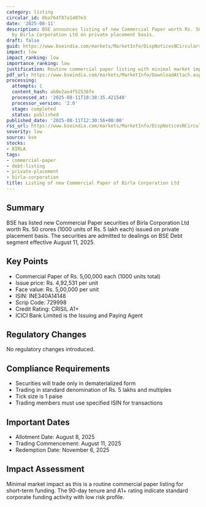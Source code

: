 ```yaml
---
category: listing
circular_id: 0ba764f87a1407e3
date: '2025-08-11'
description: BSE announces listing of new Commercial Paper worth Rs. 50 crores issued
  by Birla Corporation Ltd on private placement basis.
draft: false
guid: https://www.bseindia.com/markets/MarketInfo/DispNoticesNCirculars.aspx?Noticeid={DA44596C-D61E-411A-BCC8-B13F017A98BF}&noticeno=20250811-34&dt=08/11/2025&icount=34&totcount=59&flag=0
impact: low
impact_ranking: low
importance_ranking: low
justification: Routine commercial paper listing with minimal market impact
pdf_url: https://www.bseindia.com/markets/MarketInfo/DownloadAttach.aspx?id=20250811-34&attachedId=
processing:
  attempts: 1
  content_hash: ab0e2ae4f52536fe
  processed_at: '2025-08-11T18:38:35.421548'
  processor_version: '2.0'
  stage: completed
  status: published
published_date: '2025-08-11T12:30:56+00:00'
rss_url: https://www.bseindia.com/markets/MarketInfo/DispNoticesNCirculars.aspx?Noticeid={DA44596C-D61E-411A-BCC8-B13F017A98BF}&noticeno=20250811-34&dt=08/11/2025&icount=34&totcount=59&flag=0
severity: low
source: bse
stocks:
- BIRLA
tags:
- commercial-paper
- debt-listing
- private-placement
- birla-corporation
title: Listing of new Commercial Paper of Birla Corporation Ltd
---
```


## Summary

BSE has listed new Commercial Paper securities of Birla Corporation Ltd worth Rs. 50 crores (1000 units of Rs. 5 lakh each) issued on private placement basis. The securities are admitted to dealings on BSE Debt segment effective August 11, 2025.

## Key Points

- Commercial Paper of Rs. 5,00,000 each (1000 units total)
- Issue price: Rs. 4,92,531 per unit
- Face value: Rs. 5,00,000 per unit
- ISIN: INE340A14148
- Scrip Code: 729998
- Credit Rating: CRISIL A1+
- ICICI Bank Limited is the Issuing and Paying Agent

## Regulatory Changes

No regulatory changes introduced.

## Compliance Requirements

- Securities will trade only in dematerialized form
- Trading in standard denomination of Rs. 5 lakhs and multiples
- Tick size is 1 paise
- Trading members must use specified ISIN for transactions

## Important Dates

- Allotment Date: August 8, 2025
- Trading Commencement: August 11, 2025
- Redemption Date: November 6, 2025

## Impact Assessment

Minimal market impact as this is a routine commercial paper listing for short-term funding. The 90-day tenure and A1+ rating indicate standard corporate funding activity with low risk profile.